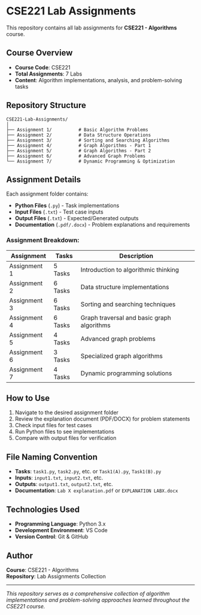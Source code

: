 # CSE221 Lab Assignments

This repository contains all lab assignments for **CSE221 - Algorithms** course.

## Course Overview
- **Course Code**: CSE221
- **Total Assignments**: 7 Labs
- **Content**: Algorithm implementations, analysis, and problem-solving tasks

## Repository Structure

```
CSE221-Lab-Assignments/
│
├── Assignment 1/          # Basic Algorithm Problems
├── Assignment 2/          # Data Structure Operations
├── Assignment 3/          # Sorting and Searching Algorithms
├── Assignment 4/          # Graph Algorithms - Part 1
├── Assignment 5/          # Graph Algorithms - Part 2
├── Assignment 6/          # Advanced Graph Problems
└── Assignment 7/          # Dynamic Programming & Optimization
```

## Assignment Details

Each assignment folder contains:
- **Python Files** (`.py`) - Task implementations
- **Input Files** (`.txt`) - Test case inputs
- **Output Files** (`.txt`) - Expected/Generated outputs
- **Documentation** (`.pdf/.docx`) - Problem explanations and requirements

### Assignment Breakdown:

| Assignment | Tasks | Description |
|------------|-------|-------------|
| Assignment 1 | 5 Tasks | Introduction to algorithmic thinking |
| Assignment 2 | 6 Tasks | Data structure implementations |
| Assignment 3 | 6 Tasks | Sorting and searching techniques |
| Assignment 4 | 6 Tasks | Graph traversal and basic graph algorithms |
| Assignment 5 | 4 Tasks | Advanced graph problems |
| Assignment 6 | 3 Tasks | Specialized graph algorithms |
| Assignment 7 | 4 Tasks | Dynamic programming solutions |

## How to Use

1. Navigate to the desired assignment folder
2. Review the explanation document (PDF/DOCX) for problem statements
3. Check input files for test cases
4. Run Python files to see implementations
5. Compare with output files for verification

## File Naming Convention

- **Tasks**: `task1.py`, `task2.py`, etc. or `Task1(A).py`, `Task1(B).py`
- **Inputs**: `input1.txt`, `input2.txt`, etc.
- **Outputs**: `output1.txt`, `output2.txt`, etc.
- **Documentation**: `Lab X explanation.pdf` or `EXPLANATION LABX.docx`

## Technologies Used

- **Programming Language**: Python 3.x
- **Development Environment**: VS Code
- **Version Control**: Git & GitHub

## Author

**Course**: CSE221 - Algorithms  
**Repository**: Lab Assignments Collection

---

*This repository serves as a comprehensive collection of algorithm implementations and problem-solving approaches learned throughout the CSE221 course.*
